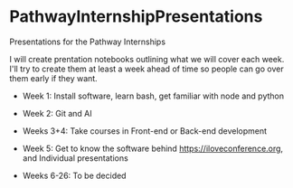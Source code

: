 # PathwayInternshipPresentations
Presentations for the Pathway Internships

I will create prentation notebooks outlining what we will cover each week. 
I'll try to create them at least a week ahead of time so people can go over them early if they want.
 
* Week 1: Install software, learn bash, get familiar with node and python

* Week 2: Git and AI

* Weeks 3+4: Take courses in Front-end or Back-end development

* Week 5: Get to know the software behind https://iloveconference.org, and Individual presentations

* Weeks 6-26: To be decided
